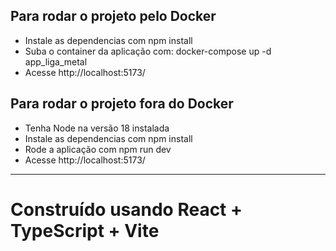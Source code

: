 ## Para rodar o projeto pelo Docker

- Instale as dependencias com npm install
- Suba o container da aplicação com: docker-compose up -d app_liga_metal
- Acesse http://localhost:5173/

## Para rodar o projeto fora do Docker

- Tenha Node na versão 18 instalada
- Instale as dependencias com npm install
- Rode a aplicação com npm run dev
- Acesse http://localhost:5173/

---

# Construído usando React + TypeScript + Vite
